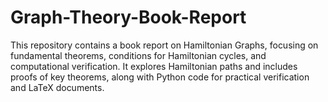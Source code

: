 # Graph-Theory-Book-Report
This repository contains a book report on Hamiltonian Graphs, focusing on fundamental theorems, conditions for Hamiltonian cycles, and computational verification. It explores Hamiltonian paths and includes proofs of key theorems, along with Python code for practical verification and LaTeX documents.
